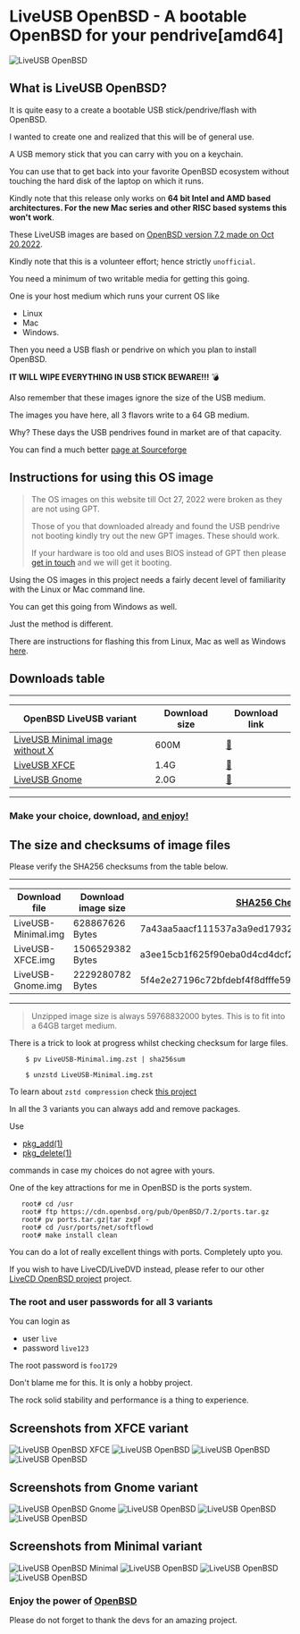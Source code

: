 
# LiveUSB OpenBSD - A bootable OpenBSD for your pendrive[amd64]

![LiveUSB OpenBSD](https://raw.githubusercontent.com/girish1729/LiveUSB-OpenBSD/main/images/puffy72.png)

## What is LiveUSB OpenBSD?

It is quite easy to a create a bootable USB stick/pendrive/flash with OpenBSD. 

I wanted to create one and realized that this will be of general
use.

A USB memory stick that you can carry with you on a keychain. 

You can use that to get back into your favorite OpenBSD ecosystem
without touching the hard disk of the laptop on which it runs. 

Kindly note that this release only works on __64 bit Intel and AMD based
architectures. For the new Mac series and other RISC based systems this
won't work__.

These LiveUSB images are based on 
[OpenBSD version 7.2 made on Oct 20,2022](https://www.openbsd.org/72.html).

Kindly note that this is a volunteer effort; hence strictly `unofficial`.

You need a minimum of two writable media for getting this going. 

One is your host medium which runs your current OS like 

- Linux 
- Mac 
- Windows. 

Then you need a USB flash or pendrive on which you plan to install OpenBSD.

**IT WILL WIPE EVERYTHING IN USB STICK BEWARE!!!** :bomb:

Also remember that these images ignore the size of the USB medium. 

The images you have here, all 3 flavors write to a 64 GB medium.

Why? These days the USB pendrives found in market are of that capacity.

You can find a much better [page at Sourceforge](https://liveusb-openbsd.sourceforge.io)

## Instructions for using this OS image


> The OS images on this website till Oct 27, 2022 were broken as they are
> not using GPT.
> 
> Those of you that downloaded already and found the USB pendrive not
> booting kindly try out the new GPT images. These should work.
> 
> If your hardware is too old and uses BIOS instead of GPT then please
> [get in touch](mailto:girish@spamcheetah.com) and we will get it
> booting.


Using the OS images in this project needs a fairly decent level of
familiarity with the Linux or Mac command line. 

You can get this going from Windows as well. 

Just the method is different.

There are instructions for flashing this from Linux, Mac as well as
Windows [here](https://liveusb-openbsd.sourceforge.io/docs/installation-instructions).

## Downloads table

---


|OpenBSD LiveUSB variant | Download size | Download link|
| ------------ | ---------- | --------- |
|[LiveUSB Minimal image without X](/liveusb-minimal) | 600M|[:link:](https://sf.net/projects/liveusb-openbsd/files/LiveUSB-Minimal.img.zst/download)
|[LiveUSB XFCE](/liveusb-xfce)| 1.4G| [:link:](https://sf.net/projects/liveusb-openbsd/files/LiveUSB-XFCE.img.zst/download)
|[LiveUSB Gnome](/liveusb-gnome)| 2.0G|[:link:](https://sf.net/projects/liveusb-openbsd/files/LiveUSB-Gnome.img.zst/download)

---

### Make your choice, download, [and enjoy!](https://liveusb-openbsd.sourceforge.io/docs/installation-instructins)


## The size and checksums of image files

Please verify the SHA256 checksums from the table below.


---



| Download file | Download image size |  [SHA256 Checksum](https://en.wikipedia.org/wiki/SHA_hash_functions) of ZIPPED image
| ------------ | ---------- | -------- |
|LiveUSB-Minimal.img |628867626 Bytes|7a43aa5aacf111537a3a9ed17932ff975378d6544866b618d334f01bd2506894|
|LiveUSB-XFCE.img |1506529382 Bytes |a3ee15cb1f625f90eba0d4cd4dcf2e72a35963def72ca0a5c23e0026b33a1b54|
|LiveUSB-Gnome.img |2229280782 Bytes |5f4e2e27196c72bfdebf4f8dfffe59b6ee0ad9595f8bcc338ab482ebfd9c8544|

---

> Unzipped image size is always 59768832000 bytes. 
> This is to fit into a 64GB target medium.

There is a trick to look at progress whilst checking checksum for
large files.


```shell
    $ pv LiveUSB-Minimal.img.zst | sha256sum
```


```shell
    $ unzstd LiveUSB-Minimal.img.zst
```

To learn about `zstd compression` check 
[this project](https://www.github.com/facebook/zstd)

In all the 3 variants you can always add and remove packages.

Use 

- [pkg\_add(1)](https://man.openbsd.org/pkg_add)
- [pkg\_delete(1)](https://man.openbsd.org/pkg_delete)

commands in case my choices do not agree with yours.

One of the key attractions for me in OpenBSD is the ports system.

```shell
   root# cd /usr
   root# ftp https://cdn.openbsd.org/pub/OpenBSD/7.2/ports.tar.gz
   root# pv ports.tar.gz|tar zxpf - 
   root# cd /usr/ports/net/softflowd
   root# make install clean
```

You can do a lot of really excellent things with ports.
Completely upto you.

If you wish to have LiveCD/LiveDVD instead, please refer to our other
[LiveCD OpenBSD project](http://livecd-openbsd.sf.net) project.

### The root and user passwords for all 3 variants

You can login as 
   - user `live` 
   - password `live123`

The root password is `foo1729`

Don't blame me for this. It is only a hobby project.

The rock solid stability and performance is a thing to experience.

## Screenshots from XFCE variant

![LiveUSB OpenBSD XFCE](https://raw.githubusercontent.com/girish1729/LiveUSB-OpenBSD/main/images/xfce/xfce.webp)
![LiveUSB OpenBSD](https://raw.githubusercontent.com/girish1729/LiveUSB-OpenBSD/main/images/xfce/xfce2.webp)
![LiveUSB OpenBSD](https://raw.githubusercontent.com/girish1729/LiveUSB-OpenBSD/main/images/xfce/xfce3.webp)
![LiveUSB OpenBSD](https://raw.githubusercontent.com/girish1729/LiveUSB-OpenBSD/main/images/xfce/xfce4.webp)

## Screenshots from Gnome variant

![LiveUSB OpenBSD Gnome](https://raw.githubusercontent.com/girish1729/LiveUSB-OpenBSD/main/images/gnome/gnome1.webp)
![LiveUSB OpenBSD](https://raw.githubusercontent.com/girish1729/LiveUSB-OpenBSD/main/images/gnome/gdm.webp)
![LiveUSB OpenBSD](https://raw.githubusercontent.com/girish1729/LiveUSB-OpenBSD/main/images/gnome/gnome2.webp)
![LiveUSB OpenBSD](https://raw.githubusercontent.com/girish1729/LiveUSB-OpenBSD/main/images/gnome/gnome3.webp)

## Screenshots from Minimal variant

![LiveUSB OpenBSD Minimal](https://raw.githubusercontent.com/girish1729/LiveUSB-OpenBSD/main/images/minimal/min-shot1.webp)
![LiveUSB OpenBSD](https://raw.githubusercontent.com/girish1729/LiveUSB-OpenBSD/main/images/minimal/min-shot2.webp)
![LiveUSB OpenBSD](https://raw.githubusercontent.com/girish1729/LiveUSB-OpenBSD/main/images/minimal/min-shot3.webp)
![LiveUSB OpenBSD](https://raw.githubusercontent.com/girish1729/LiveUSB-OpenBSD/main/images/minimal/min-shot4.webp)



### Enjoy the power of [OpenBSD](https://www.openbsd.org)

Please do not forget to thank the devs for an amazing project.

